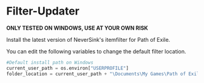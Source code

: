 # Filter-Updater
__ONLY TESTED ON WINDOWS, USE AT YOUR OWN RISK__

Install the latest version of NeverSink's itemfilter for Path of Exile.

You can edit the following variables to change the default filter location.
```python
#Default install path on Windows
current_user_path = os.environ["USERPROFILE"]
folder_location = current_user_path + "\Documents\My Games\Path of Exile"
```

